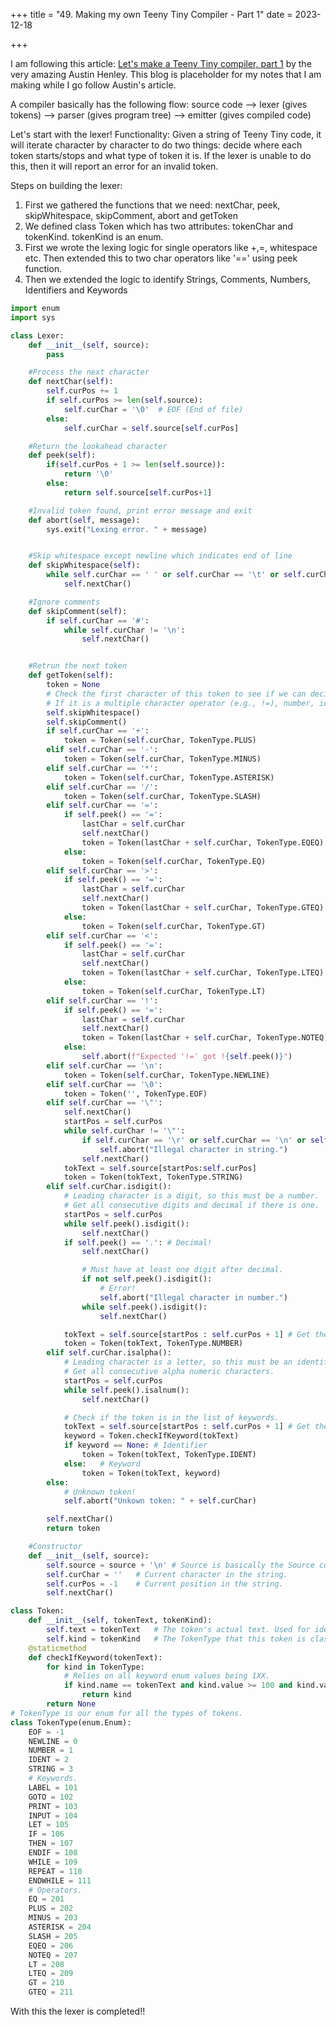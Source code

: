 +++
title = "49. Making my own Teeny Tiny Compiler - Part 1"
date = 2023-12-18

+++

I am following this article: [Let's make a Teeny Tiny compiler, part 1](https://austinhenley.com/blog/teenytinycompiler1.html) by the very amazing Austin Henley. This blog is placeholder for my notes that I am making while I go follow Austin's article.

A compiler basically has the following flow:
source code --> lexer (gives tokens) --> parser (gives program tree) --> emitter (gives compiled code)

Let's start with the lexer!
Functionality: Given a string of Teeny Tiny code, it will iterate character by character to do two things: decide where each token starts/stops and what type of token it is. If the lexer is unable to do this, then it will report an error for an invalid token.

Steps on building the lexer:

1. First we gathered the functions that we need: nextChar, peek, skipWhitespace, skipComment, abort and getToken
2. We defined class Token which has two attributes: tokenChar and tokenKind. tokenKind is an enum.
3. First we wrote the lexing logic for single operators like +,=, whitespace etc. Then extended this to two char operators like '==' using peek function.
4. Then we extended the logic to identify Strings, Comments, Numbers, Identifiers and Keywords

```python
import enum
import sys

class Lexer:
    def __init__(self, source):
        pass

    #Process the next character
    def nextChar(self):
        self.curPos += 1
        if self.curPos >= len(self.source):
            self.curChar = '\0'  # EOF (End of file)
        else:
            self.curChar = self.source[self.curPos]

    #Return the lookahead character
    def peek(self):
        if(self.curPos + 1 >= len(self.source)):
            return '\0'
        else:
            return self.source[self.curPos+1]

    #Invalid token found, print error message and exit
    def abort(self, message):
        sys.exit("Lexing error. " + message)


    #Skip whitespace except newline which indicates end of line
    def skipWhitespace(self):
        while self.curChar == ' ' or self.curChar == '\t' or self.curChar == '\r':
            self.nextChar()

    #Ignore comments
    def skipComment(self):
        if self.curChar == '#':
            while self.curChar != '\n':
                self.nextChar()


    #Retrun the next token
    def getToken(self):
        token = None
        # Check the first character of this token to see if we can decide what it is.
        # If it is a multiple character operator (e.g., !=), number, identifier, or keyword then we will process the rest.
        self.skipWhitespace()
        self.skipComment()
        if self.curChar == '+':
            token = Token(self.curChar, TokenType.PLUS)
        elif self.curChar == '-':
            token = Token(self.curChar, TokenType.MINUS)
        elif self.curChar == '*':
            token = Token(self.curChar, TokenType.ASTERISK)
        elif self.curChar == '/':
            token = Token(self.curChar, TokenType.SLASH)
        elif self.curChar == '=':
            if self.peek() == '=':
                lastChar = self.curChar
                self.nextChar()
                token = Token(lastChar + self.curChar, TokenType.EQEQ)
            else:
                token = Token(self.curChar, TokenType.EQ)
        elif self.curChar == '>':
            if self.peek() == '=':
                lastChar = self.curChar
                self.nextChar()
                token = Token(lastChar + self.curChar, TokenType.GTEQ)
            else:
                token = Token(self.curChar, TokenType.GT)
        elif self.curChar == '<':
            if self.peek() == '=':
                lastChar = self.curChar
                self.nextChar()
                token = Token(lastChar + self.curChar, TokenType.LTEQ)
            else:
                token = Token(self.curChar, TokenType.LT)
        elif self.curChar == '!':
            if self.peek() == '=':
                lastChar = self.curChar
                self.nextChar()
                token = Token(lastChar + self.curChar, TokenType.NOTEQ)
            else:
                self.abort(f"Expected '!=' got !{self.peek()}")
        elif self.curChar == '\n':
            token = Token(self.curChar, TokenType.NEWLINE)
        elif self.curChar == '\0':
            token = Token('', TokenType.EOF)
        elif self.curChar == '\"':
            self.nextChar()
            startPos = self.curPos
            while self.curChar != '\"':
                if self.curChar == '\r' or self.curChar == '\n' or self.curChar == '\t' or self.curChar == '\\' or self.curChar == '%':
                    self.abort("Illegal character in string.")
                self.nextChar()
            tokText = self.source[startPos:self.curPos]
            token = Token(tokText, TokenType.STRING)
        elif self.curChar.isdigit():
            # Leading character is a digit, so this must be a number.
            # Get all consecutive digits and decimal if there is one.
            startPos = self.curPos
            while self.peek().isdigit():
                self.nextChar()
            if self.peek() == '.': # Decimal!
                self.nextChar()

                # Must have at least one digit after decimal.
                if not self.peek().isdigit(): 
                    # Error!
                    self.abort("Illegal character in number.")
                while self.peek().isdigit():
                    self.nextChar()

            tokText = self.source[startPos : self.curPos + 1] # Get the substring.
            token = Token(tokText, TokenType.NUMBER)
        elif self.curChar.isalpha():
            # Leading character is a letter, so this must be an identifier or a keyword.
            # Get all consecutive alpha numeric characters.
            startPos = self.curPos
            while self.peek().isalnum():
                self.nextChar()

            # Check if the token is in the list of keywords.
            tokText = self.source[startPos : self.curPos + 1] # Get the substring.
            keyword = Token.checkIfKeyword(tokText)
            if keyword == None: # Identifier
                token = Token(tokText, TokenType.IDENT)
            else:   # Keyword
                token = Token(tokText, keyword)
        else:
            # Unknown token!
            self.abort("Unkown token: " + self.curChar)

        self.nextChar()
        return token

    #Constructor
    def __init__(self, source):
        self.source = source + '\n' # Source is basically the Source code to lex as a string. Append a newline to simplify lexing/parsing the last token/statement.
        self.curChar = ''   # Current character in the string.
        self.curPos = -1    # Current position in the string.
        self.nextChar()

class Token:
    def __init__(self, tokenText, tokenKind):
        self.text = tokenText   # The token's actual text. Used for identifiers, strings, and numbers.
        self.kind = tokenKind   # The TokenType that this token is classified as.
    @staticmethod
    def checkIfKeyword(tokenText):
        for kind in TokenType:
            # Relies on all keyword enum values being 1XX.
            if kind.name == tokenText and kind.value >= 100 and kind.value < 200:
                return kind
        return None
# TokenType is our enum for all the types of tokens.
class TokenType(enum.Enum):
    EOF = -1
    NEWLINE = 0
    NUMBER = 1
    IDENT = 2
    STRING = 3 
    # Keywords.
    LABEL = 101
    GOTO = 102
    PRINT = 103
    INPUT = 104
    LET = 105
    IF = 106
    THEN = 107
    ENDIF = 108
    WHILE = 109
    REPEAT = 110
    ENDWHILE = 111
    # Operators.
    EQ = 201  
    PLUS = 202
    MINUS = 203
    ASTERISK = 204
    SLASH = 205
    EQEQ = 206
    NOTEQ = 207
    LT = 208
    LTEQ = 209
    GT = 210
    GTEQ = 211    
```

With this the lexer is completed!!
